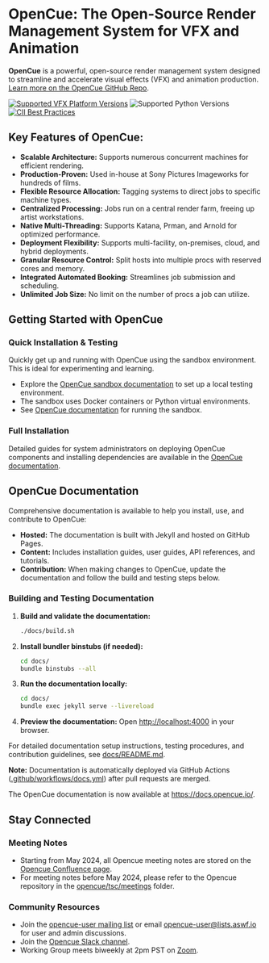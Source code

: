 # OpenCue: The Open-Source Render Management System for VFX and Animation

**OpenCue** is a powerful, open-source render management system designed to streamline and accelerate visual effects (VFX) and animation production.  [Learn more on the OpenCue GitHub Repo](https://github.com/AcademySoftwareFoundation/OpenCue).

[![Supported VFX Platform Versions](https://img.shields.io/badge/vfx%20platform-2021--2024-lightgrey.svg)](http://www.vfxplatform.com/)
![Supported Python Versions](https://img.shields.io/badge/python-3.6+-blue.svg)
[![CII Best Practices](https://bestpractices.coreinfrastructure.org/projects/2837/badge)](https://bestpractices.coreinfrastructure.org/projects/2837)

## Key Features of OpenCue:

*   **Scalable Architecture:** Supports numerous concurrent machines for efficient rendering.
*   **Production-Proven:**  Used in-house at Sony Pictures Imageworks for hundreds of films.
*   **Flexible Resource Allocation:**  Tagging systems to direct jobs to specific machine types.
*   **Centralized Processing:**  Jobs run on a central render farm, freeing up artist workstations.
*   **Native Multi-Threading:**  Supports Katana, Prman, and Arnold for optimized performance.
*   **Deployment Flexibility:** Supports multi-facility, on-premises, cloud, and hybrid deployments.
*   **Granular Resource Control:**  Split hosts into multiple procs with reserved cores and memory.
*   **Integrated Automated Booking:** Streamlines job submission and scheduling.
*   **Unlimited Job Size:** No limit on the number of procs a job can utilize.

## Getting Started with OpenCue

### Quick Installation & Testing

Quickly get up and running with OpenCue using the sandbox environment.  This is ideal for experimenting and learning.

*   Explore the [OpenCue sandbox documentation](https://github.com/AcademySoftwareFoundation/OpenCue/blob/master/sandbox/README.md) to set up a local testing environment.
*   The sandbox uses Docker containers or Python virtual environments.
*   See [OpenCue documentation](https://www.opencue.io/docs/quick-starts/) for running the sandbox.

### Full Installation

Detailed guides for system administrators on deploying OpenCue components and installing dependencies are available in the [OpenCue documentation](https://www.opencue.io/docs/getting-started/).

## OpenCue Documentation

Comprehensive documentation is available to help you install, use, and contribute to OpenCue:

*   **Hosted:** The documentation is built with Jekyll and hosted on GitHub Pages.
*   **Content:** Includes installation guides, user guides, API references, and tutorials.
*   **Contribution:** When making changes to OpenCue, update the documentation and follow the build and testing steps below.

### Building and Testing Documentation

1.  **Build and validate the documentation:**
    ```bash
    ./docs/build.sh
    ```
2.  **Install bundler binstubs (if needed):**
    ```bash
    cd docs/
    bundle binstubs --all
    ```
3.  **Run the documentation locally:**
    ```bash
    cd docs/
    bundle exec jekyll serve --livereload
    ```
4.  **Preview the documentation:**
    Open [http://localhost:4000](http://localhost:4000) in your browser.

For detailed documentation setup instructions, testing procedures, and contribution guidelines, see [docs/README.md](https://github.com/AcademySoftwareFoundation/OpenCue/blob/master/docs/README.md).

**Note:** Documentation is automatically deployed via GitHub Actions ([.github/workflows/docs.yml](https://github.com/AcademySoftwareFoundation/OpenCue/blob/master/.github/workflows/docs.yml)) after pull requests are merged.

The OpenCue documentation is now available at https://docs.opencue.io/.

## Stay Connected

### Meeting Notes
*   Starting from May 2024, all Opencue meeting notes are stored on the [Opencue Confluence page](http://wiki.aswf.io/display/OPENCUE/OpenCue+Home).
*   For meeting notes before May 2024, please refer to the Opencue repository in the [opencue/tsc/meetings](https://github.com/AcademySoftwareFoundation/OpenCue/tree/master/tsc/meetings) folder.

### Community Resources

*   Join the [opencue-user mailing list](https://lists.aswf.io/g/opencue-user) or email <opencue-user@lists.aswf.io> for user and admin discussions.
*   Join the [Opencue Slack channel](https://academysoftwarefdn.slack.com/archives/CMFPXV39Q).
*   Working Group meets biweekly at 2pm PST on [Zoom](https://www.google.com/url?q=https://zoom-lfx.platform.linuxfoundation.org/meeting/95509555934?password%3Da8d65f0e-c5f0-44fb-b362-d3ed0c22b7c1&sa=D&source=calendar&ust=1717863981078692&usg=AOvVaw1zRcYz7VPAwfwOXeBPpoM6).